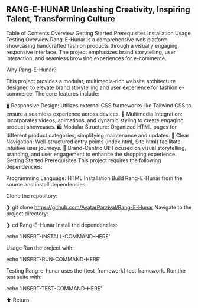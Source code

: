 RANG-E-HUNAR
Unleashing Creativity, Inspiring Talent, Transforming Culture
---

Table of Contents
Overview
Getting Started
Prerequisites
Installation
Usage
Testing
Overview
Rang-E-Hunar is a comprehensive web platform showcasing handcrafted fashion products through a visually engaging, responsive interface. The project emphasizes brand storytelling, user interaction, and seamless browsing experiences for e-commerce.

Why Rang-E-Hunar?

This project provides a modular, multimedia-rich website architecture designed to elevate brand storytelling and user experience for fashion e-commerce. The core features include:

🖥️ Responsive Design: Utilizes external CSS frameworks like Tailwind CSS to ensure a seamless experience across devices.
🎨 Multimedia Integration: Incorporates videos, animations, and dynamic styling to create engaging product showcases.
🛍️ Modular Structure: Organized HTML pages for different product categories, simplifying maintenance and updates.
🔗 Clear Navigation: Well-structured entry points (index.html, Site.html) facilitate intuitive user journeys.
📱 Brand-Centric UI: Focused on visual storytelling, branding, and user engagement to enhance the shopping experience.
Getting Started
Prerequisites
This project requires the following dependencies:

Programming Language: HTML
Installation
Build Rang-E-Hunar from the source and install dependencies:

Clone the repository:

❯ git clone https://github.com/AvatarParzival/Rang-E-Hunar
Navigate to the project directory:

❯ cd Rang-E-Hunar
Install the dependencies:

echo 'INSERT-INSTALL-COMMAND-HERE'

Usage
Run the project with:

echo 'INSERT-RUN-COMMAND-HERE'

Testing
Rang-e-hunar uses the {test_framework} test framework. Run the test suite with:

echo 'INSERT-TEST-COMMAND-HERE'

⬆ Return
